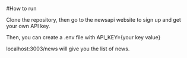 #How to run

Clone the repository, then go to the newsapi website to sign up and get your own API key.

Then, you can create a .env file with API_KEY={your key value}

localhost:3003/news will give you the list of news.